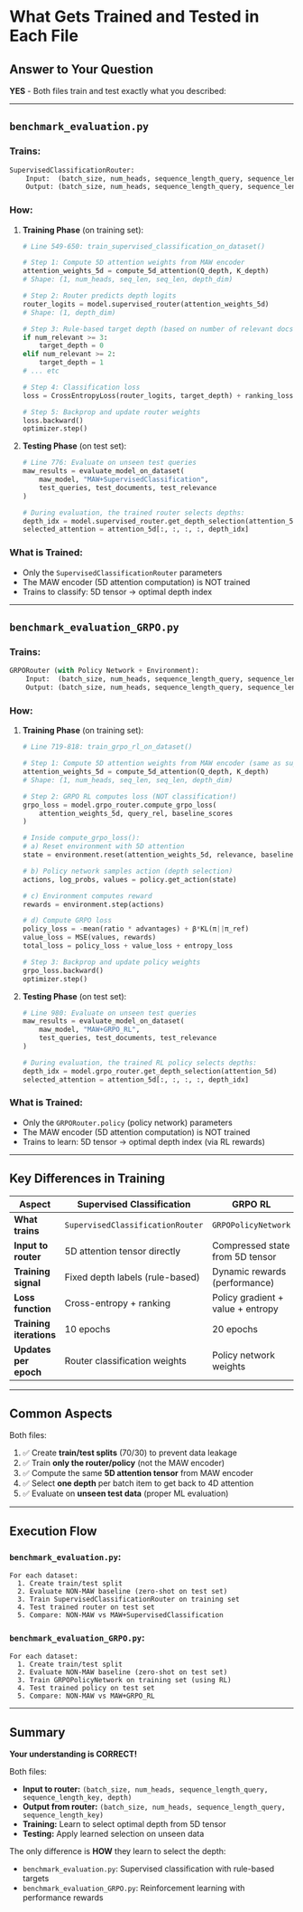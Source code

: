 # What Gets Trained and Tested in Each File

## Answer to Your Question

**YES** - Both files train and test exactly what you described:

---

## `benchmark_evaluation.py`

### **Trains:**
```python
SupervisedClassificationRouter:
    Input:  (batch_size, num_heads, sequence_length_query, sequence_length_key, depth)
    Output: (batch_size, num_heads, sequence_length_query, sequence_length_key)
```

### **How:**
1. **Training Phase** (on training set):
   ```python
   # Line 549-650: train_supervised_classification_on_dataset()
   
   # Step 1: Compute 5D attention weights from MAW encoder
   attention_weights_5d = compute_5d_attention(Q_depth, K_depth)
   # Shape: (1, num_heads, seq_len, seq_len, depth_dim)
   
   # Step 2: Router predicts depth logits
   router_logits = model.supervised_router(attention_weights_5d)
   # Shape: (1, depth_dim)
   
   # Step 3: Rule-based target depth (based on number of relevant docs)
   if num_relevant >= 3:
       target_depth = 0
   elif num_relevant >= 2:
       target_depth = 1
   # ... etc
   
   # Step 4: Classification loss
   loss = CrossEntropyLoss(router_logits, target_depth) + ranking_loss
   
   # Step 5: Backprop and update router weights
   loss.backward()
   optimizer.step()
   ```

2. **Testing Phase** (on test set):
   ```python
   # Line 776: Evaluate on unseen test queries
   maw_results = evaluate_model_on_dataset(
       maw_model, "MAW+SupervisedClassification", 
       test_queries, test_documents, test_relevance
   )
   
   # During evaluation, the trained router selects depths:
   depth_idx = model.supervised_router.get_depth_selection(attention_5d)
   selected_attention = attention_5d[:, :, :, :, depth_idx]
   ```

### **What is Trained:**
- Only the `SupervisedClassificationRouter` parameters
- The MAW encoder (5D attention computation) is NOT trained
- Trains to classify: 5D tensor → optimal depth index

---

## `benchmark_evaluation_GRPO.py`

### **Trains:**
```python
GRPORouter (with Policy Network + Environment):
    Input:  (batch_size, num_heads, sequence_length_query, sequence_length_key, depth)
    Output: (batch_size, num_heads, sequence_length_query, sequence_length_key)
```

### **How:**
1. **Training Phase** (on training set):
   ```python
   # Line 719-818: train_grpo_rl_on_dataset()
   
   # Step 1: Compute 5D attention weights from MAW encoder (same as supervised)
   attention_weights_5d = compute_5d_attention(Q_depth, K_depth)
   # Shape: (1, num_heads, seq_len, seq_len, depth_dim)
   
   # Step 2: GRPO RL computes loss (NOT classification!)
   grpo_loss = model.grpo_router.compute_grpo_loss(
       attention_weights_5d, query_rel, baseline_scores
   )
   
   # Inside compute_grpo_loss():
   # a) Reset environment with 5D attention
   state = environment.reset(attention_weights_5d, relevance, baseline)
   
   # b) Policy network samples action (depth selection)
   actions, log_probs, values = policy.get_action(state)
   
   # c) Environment computes reward
   rewards = environment.step(actions)
   
   # d) Compute GRPO loss
   policy_loss = -mean(ratio * advantages) + β*KL(π||π_ref)
   value_loss = MSE(values, rewards)
   total_loss = policy_loss + value_loss + entropy_loss
   
   # Step 3: Backprop and update policy weights
   grpo_loss.backward()
   optimizer.step()
   ```

2. **Testing Phase** (on test set):
   ```python
   # Line 980: Evaluate on unseen test queries
   maw_results = evaluate_model_on_dataset(
       maw_model, "MAW+GRPO_RL",
       test_queries, test_documents, test_relevance
   )
   
   # During evaluation, the trained RL policy selects depths:
   depth_idx = model.grpo_router.get_depth_selection(attention_5d)
   selected_attention = attention_5d[:, :, :, :, depth_idx]
   ```

### **What is Trained:**
- Only the `GRPORouter.policy` (policy network) parameters
- The MAW encoder (5D attention computation) is NOT trained
- Trains to learn: 5D tensor → optimal depth index (via RL rewards)

---

## Key Differences in Training

| Aspect | Supervised Classification | GRPO RL |
|--------|---------------------------|---------|
| **What trains** | `SupervisedClassificationRouter` | `GRPOPolicyNetwork` |
| **Input to router** | 5D attention tensor directly | Compressed state from 5D tensor |
| **Training signal** | Fixed depth labels (rule-based) | Dynamic rewards (performance) |
| **Loss function** | Cross-entropy + ranking | Policy gradient + value + entropy |
| **Training iterations** | 10 epochs | 20 epochs |
| **Updates per epoch** | Router classification weights | Policy network weights |

---

## Common Aspects

Both files:

1. ✅ Create **train/test splits** (70/30) to prevent data leakage
2. ✅ Train **only the router/policy** (not the MAW encoder)
3. ✅ Compute the same **5D attention tensor** from MAW encoder
4. ✅ Select **one depth** per batch item to get back to 4D attention
5. ✅ Evaluate on **unseen test data** (proper ML evaluation)

---

## Execution Flow

### `benchmark_evaluation.py`:
```
For each dataset:
  1. Create train/test split
  2. Evaluate NON-MAW baseline (zero-shot on test set)
  3. Train SupervisedClassificationRouter on training set
  4. Test trained router on test set
  5. Compare: NON-MAW vs MAW+SupervisedClassification
```

### `benchmark_evaluation_GRPO.py`:
```
For each dataset:
  1. Create train/test split
  2. Evaluate NON-MAW baseline (zero-shot on test set)
  3. Train GRPOPolicyNetwork on training set (using RL)
  4. Test trained policy on test set
  5. Compare: NON-MAW vs MAW+GRPO_RL
```

---

## Summary

**Your understanding is CORRECT!**

Both files:
- **Input to router:** `(batch_size, num_heads, sequence_length_query, sequence_length_key, depth)`
- **Output from router:** `(batch_size, num_heads, sequence_length_query, sequence_length_key)`
- **Training:** Learn to select optimal depth from 5D tensor
- **Testing:** Apply learned selection on unseen data

The only difference is **HOW** they learn to select the depth:
- `benchmark_evaluation.py`: Supervised classification with rule-based targets
- `benchmark_evaluation_GRPO.py`: Reinforcement learning with performance rewards
